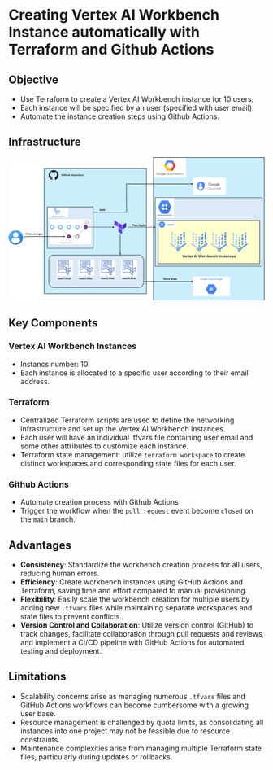 # Creating Vertex AI Workbench Instance automatically with Terraform and Github Actions

## Objective
- Use Terraform to create a Vertex AI Workbench instance for 10 users.
- Each instance will be specified by an user (specified with user email).
- Automate the instance creation steps using Github Actions.

## Infrastructure
![Infrastructure](./src/infra/Infra.jpg)

## Key Components
### Vertex AI Workbench Instances
- Instancs number: 10.
- Each instance is allocated to a specific user according to their email address.

### Terraform
- Centralized Terraform scripts are used to define the networking infrastructure and set up the Vertex AI Workbench instances.
- Each user will have an individual .tfvars file containing user email and some other attributes to customize each instance.
- Terraform state management: utilize `terraform workspace` to create distinct workspaces and corresponding state files for each user.

### Github Actions
- Automate creation process with Github Actions
- Trigger the workflow when the `pull request` event become `closed` on the `main` branch.

## Advantages
- **Consistency**: Standardize the workbench creation process for all users, reducing human errors.
- **Efficiency**: Create workbench instances using GitHub Actions and Terraform, saving time and effort compared to manual provisioning.
- **Flexibility**: Easily scale the workbench creation for multiple users by adding new `.tfvars` files while maintaining separate workspaces and state files to prevent conflicts.
- **Version Control and Collaboration**: Utilize version control (GitHub) to track changes, facilitate collaboration through pull requests and reviews, and implement a CI/CD pipeline with GitHub Actions for automated testing and deployment.

## Limitations
- Scalability concerns arise as managing numerous `.tfvars` files and GitHub Actions workflows can become cumbersome with a growing user base.
- Resource management is challenged by quota limits, as consolidating all instances into one project may not be feasible due to resource constraints.
- Maintenance complexities arise from managing multiple Terraform state files, particularly during updates or rollbacks.
